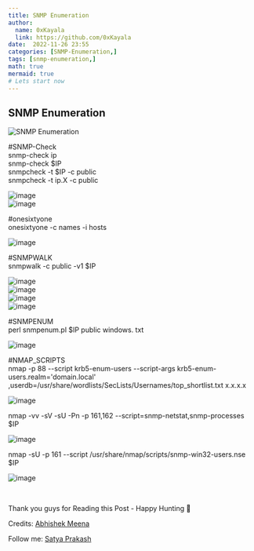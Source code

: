 ```yaml
---
title: SNMP Enumeration
author: 
  name: 0xKayala
  link: https://github.com/0xKayala
date:  2022-11-26 23:55
categories: [SNMP-Enumeration,]
tags: [snmp-enumeration,]
math: true
mermaid: true
# Lets start now
---
```




## SNMP Enumeration

![SNMP Enumeration](https://user-images.githubusercontent.com/16838353/204099544-ef3538c9-cb64-43cc-a37f-86abcc96122c.jpeg)

#SNMP-Check
<br>
snmp-check ip
<br>
snmp-check $IP
<br>
snmpcheck -t $IP -c public
<br>
snmpcheck -t ip.X -c public
<br>

![image](https://user-images.githubusercontent.com/16838353/204102846-e468f255-f64f-496f-a752-949818af1152.png)
<br>
![image](https://user-images.githubusercontent.com/16838353/204102972-928d5f7c-1eaa-45f6-bf6a-38fd9ed87c6e.png)
<br>

#onesixtyone
<br>
onesixtyone -c names -i hosts
<br>

![image](https://user-images.githubusercontent.com/16838353/204103003-bb6699b2-b8b4-416d-b2dc-b3796352b3b9.png)
<br>

#SNMPWALK
<br>
snmpwalk -c public -v1 $IP
<br>

![image](https://user-images.githubusercontent.com/16838353/204103216-6c63ac1a-42e7-498d-8ffd-1a780a20a871.png)
<br>
![image](https://user-images.githubusercontent.com/16838353/204103228-0eb8e6b0-6f00-490f-8df5-9c85b78f862f.png)
<br>
![image](https://user-images.githubusercontent.com/16838353/204103233-bc3df4f8-b87c-4f47-b3d1-c8f724757c4f.png)
<br>
![image](https://user-images.githubusercontent.com/16838353/204103241-a3b75d7f-f103-4c1d-a956-81709c229248.png)
<br>

#SNMPENUM
<br>
perl snmpenum.pl $IP public windows. txt
<br>

![image](https://user-images.githubusercontent.com/16838353/204103248-2dfd9bf4-a83b-461d-bf3f-63538450a77f.png)
<br>

#NMAP_SCRIPTS
<br>
nmap -р 88 --script krb5-enum-users --script-args krb5-enum-users.realm='domain.local' ,userdb=/usr/share/wordlists/SecLists/Usernames/top_shortlist.txt x.x.x.x
<br>

![image](https://user-images.githubusercontent.com/16838353/204103796-e200d8c8-d66e-4710-9766-0ca58a52d50d.png)
<br>

nmap -vv -sV -sU -Pn -р 161,162 --script=snmp-netstat,snmp-processes $IP
<br>

![image](https://user-images.githubusercontent.com/16838353/204104089-6402a151-e96e-4847-a7b4-0b4d4a15a4d0.png)
<br>

nmap -sU -p 161 --script /usr/share/nmap/scripts/snmp-win32-users.nse $IP
<br>

![image](https://user-images.githubusercontent.com/16838353/204104165-0204e933-8d12-4c82-b208-24bdda15eb8d.png)

<br>

Thank you guys for Reading this Post - Happy Hunting 🐞

Credits: <a href="https://mobile.twitter.com/Aacle_"> Abhishek Meena </a>

Follow me: <a href="https://mobile.twitter.com/0xKayala"> Satya Prakash </a>
